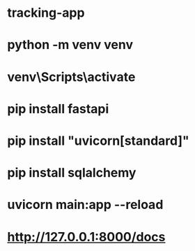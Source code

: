 # tracking-app
# python -m venv venv
# venv\Scripts\activate
# pip install fastapi
# pip install "uvicorn[standard]"
# pip install sqlalchemy
# uvicorn main:app --reload
# http://127.0.0.1:8000/docs


